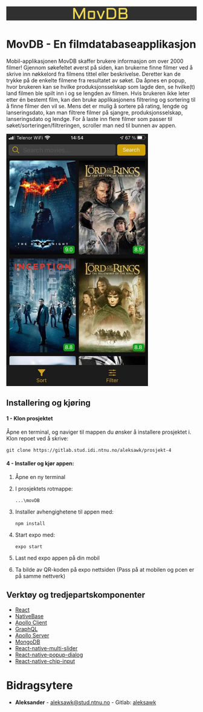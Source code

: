 # ![MovDB](assets/head.png)

# MovDB - En filmdatabaseapplikasjon

Mobil-applikasjonen MovDB skaffer brukere informasjon om over 2000 filmer! Gjennom søkefeltet øverst på siden, kan brukerne finne filmer ved å skrive inn nøkkelord fra filmens tittel eller beskrivelse. Deretter kan de trykke på de enkelte filmene fra resultatet av søket. Da åpnes en popup, hvor brukeren kan se hvilke produksjonsselskap som lagde den, se hvilke(t) land filmen ble spilt inn i og se lengden av filmen. Hvis brukeren ikke leter etter én bestemt film, kan den bruke applikasjonens filtrering og sortering til å finne filmer den vil se. Mens det er mulig å sortere på rating, lengde og lanseringsdato, kan man filtrere filmer på sjangre, produksjonsselskap, lanseringsdato og lendge. For å laste inn flere filmer som passer til søket/sorteringen/filtreringen, scroller man ned til bunnen av appen.  

<img src="assets/movDBApp.jpg"  width="375" height="667" >

## Installering og kjøring

#### 1 - Klon prosjektet
Åpne en terminal, og naviger til mappen du ønsker å installere prosjektet i.
Klon repoet ved å skrive: 

```
git clone https://gitlab.stud.idi.ntnu.no/aleksawk/prosjekt-4
```

#### 4 - Installer og kjør appen:
1. Åpne en ny terminal

2. I prosjektets rotmappe: 
    ``` 
    ...\movDB
    ```
    
3. Installer avhengighetene til appen med: 
    ``` 
    npm install
    ```
    
4. Start expo med: 
    ``` 
    expo start
    ```
5. Last ned expo appen på din mobil

6. Ta bilde av QR-koden på expo nettsiden (Pass på at mobilen og pcen er på samme nettverk)

## Verktøy og tredjepartskomponenter

* [React](https://reactjs.org/)
* [NativeBase]()
* [Apollo Client](https://www.apollographql.com/docs/react/)
* [GraphQL](https://graphql.org/)
* [Apollo Server](https://www.apollographql.com/docs/apollo-server/)
* [MongoDB](https://www.mongodb.com/)
* [React-native-multi-slider](https://openbase.io/js/@ptomasroos/react-native-multi-slider)
* [React-native-popup-dialog](https://reactnativeexample.com/a-highly-customizable-react-native-popup-dialog/)
* [React-native-chip-input](https://github.com/ramprasath25/react-native-chips)

# Bidragsytere

* **Aleksander** - aleksawk@stud.ntnu.no - Gitlab: [aleksawk](https://gitlab.stud.idi.ntnu.no/aleksawk)
